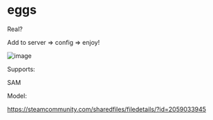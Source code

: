 # eggs
Real?

Add to server => config => enjoy!

![image](https://user-images.githubusercontent.com/86335834/220784884-429e09c0-8475-4982-9593-0967014e1b2e.png)


Supports:

SAM


Model:

https://steamcommunity.com/sharedfiles/filedetails/?id=2059033945
